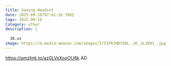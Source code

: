 ```yaml
---
title: Gaming Headset
date: 2025-09-16T07:41:16.706Z
tags: 2025-09-16
Category: other
description: |
  
  38.xx
image: https://m.media-amazon.com/images/I/51FRJHB7XOL._AC_SL1001_.jpg
---
```

https://amzlink.to/az0LVsXooOU6k
AD